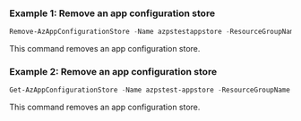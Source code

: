 ### Example 1: Remove an app configuration store
```powershell
Remove-AzAppConfigurationStore -Name azpstestappstore -ResourceGroupName azpstest-gp
```

This command removes an app configuration store.

### Example 2: Remove an app configuration store
```powershell
Get-AzAppConfigurationStore -Name azpstest-appstore -ResourceGroupName azpstest_gp | Remove-AzAppConfigurationStore
```

This command removes an app configuration store.